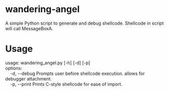 # wandering-angel
A simple Python script to generate and debug shellcode. Shellcode in script will call MessageBoxA.

# Usage
usage: wandering_angel.py [-h] [-d] [-p]\
options:\
&nbsp;&nbsp;&nbsp;&nbsp;-d, --debug  Prompts user before shellcode execution. allows for debugger attachment.\
&nbsp;&nbsp;&nbsp;&nbsp;-p, --print  Prints C-style shellcode for ease of import.
